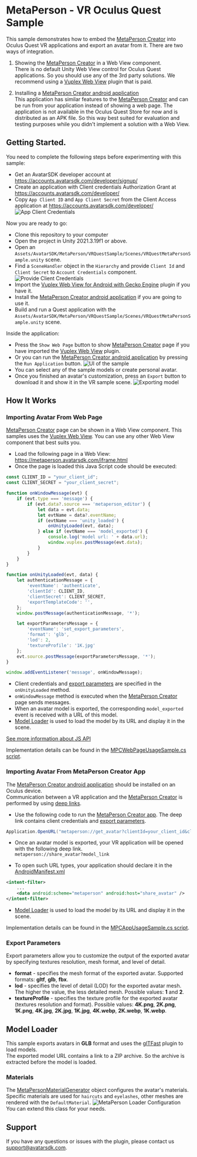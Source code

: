 # MetaPerson - VR Oculus Quest Sample
This sample demonstrates how to embed the [MetaPerson Creator](https://metaperson.avatarsdk.com/) into Oculus Quest VR applications and export an avatar from it.
There are two ways of integration. 
1. Showing the [MetaPerson Creator](https://metaperson.avatarsdk.com/) in a Web View component.<br/>
There is no default Unity Web View control for Oculus Quest applications. So you should use any of the 3rd party solutions.
We recommend using a [Vuplex Web View](https://store.vuplex.com/webview/android-gecko) plugin that is paid.

2. Installing a [MetaPerson Creator android application](https://metaperson.avatarsdk.com/apps/android/com.itseez3d.metaperson.creator.1.5.0.apk)<br/>
This application has similar features to the [MetaPerson Creator](https://metaperson.avatarsdk.com/) and can be run from your application instead of showing a web page.
The application is not available in the Oculus Quest Store for now and is distributed as an APK file. So this way best suited for evaluation and testing purposes while you didn't implement a solution with a Web View.

## Getting Started.
You need to complete the following steps before experimenting with this sample:

* Get an AvatarSDK developer account at https://accounts.avatarsdk.com/developer/signup/
* Create an application with Client credentials Authorization Grant at https://accounts.avatarsdk.com/developer/
* Copy `App Client ID` and `App Client Secret` from the Client Access application at https://accounts.avatarsdk.com/developer/
![App Client Credentials](./Documentation/Images/credentials.png "App Client Credentials")

Now you are ready to go:
* Clone this repository to your computer
* Open the project in Unity 2021.3.19f1 or above.
* Open an `Assets/AvatarSDK/MetaPerson/VRQuestSample/Scenes/VRQuestMetaPersonSample.unity` scene.
* Find a `SceneHandler` object in the `Hierarchy` and provide `Client Id` and `Client Secret` to `Account Credentials` component.
![Provide Client Credentials](./Documentation/Images/credentials_in_unity.JPG "Provide Client Credentials")
* Import the [Vuplex Web View for Android with Gecko Engine](https://store.vuplex.com/webview/android-gecko) plugin if you have it.
* Install the [MetaPerson Creator android application](https://metaperson.avatarsdk.com/apps/android/com.itseez3d.metaperson.creator.1.5.0.apk) if you are going to use it.
* Build and run a Quest application with the `Assets/AvatarSDK/MetaPerson/VRQuestSample/Scenes/VRQuestMetaPersonSample.unity` scene.

Inside the application:
* Press the `Show Web Page` button to show [MetaPerson Creator](https://metaperson.avatarsdk.com/) page if you have imported the [Vuplex Web View](https://store.vuplex.com/webview/android-gecko) plugin.
* Or you can run the [MetaPerson Creator android application](https://metaperson.avatarsdk.com/apps/android/com.itseez3d.metaperson.creator.1.5.0.apk) by pressing the `Run Application` button.
![UI of the sample](./Documentation/Images/sample_ui.JPG "UI of the sample")
* You can select any of the sample models or create personal avatar.
* Once you finished an avatar's customization, press an `Export` button to download it and show it in the VR sample scene.
![Exporting model](./Documentation/Images/exporting_model.gif "Exporting model")

## How It Works
### Importing Avatar From Web Page
[MetaPerson Creator](https://metaperson.avatarsdk.com/) page can be shown in a Web View component. This samples uses the [Vuplex Web View](https://store.vuplex.com/webview/android-gecko). 
You can use any other Web View component that best suits you.
* Load the following page in a Web View: https://metaperson.avatarsdk.com/iframe.html
* Once the page is loaded this Java Script code should be executed:
```js
const CLIENT_ID = "your_client_id";
const CLIENT_SECRET = "your_client_secret";

function onWindowMessage(evt) {
	if (evt.type === 'message') {
		if (evt.data?.source === 'metaperson_editor') {
			let data = evt.data;
			let evtName = data?.eventName;
			if (evtName === 'unity_loaded') {
				onUnityLoaded(evt, data);
			} else if (evtName === 'model_exported') {
				console.log('model url: ' + data.url);
				window.vuplex.postMessage(evt.data);
			}
		}
	}
}

function onUnityLoaded(evt, data) {
	let authenticationMessage = {
		'eventName': 'authenticate',
		'clientId': CLIENT_ID,
		'clientSecret': CLIENT_SECRET,
		'exportTemplateCode': '',
	};
	window.postMessage(authenticationMessage, '*');

	let exportParametersMessage = {
		'eventName': 'set_export_parameters',
		'format': 'glb',
		'lod': 2,
		'textureProfile': '1K.jpg'
	};
	evt.source.postMessage(exportParametersMessage, '*');
}

window.addEventListener('message', onWindowMessage);
```
* Client credentials and [export parameters](#export-parameters) are specified in the `onUnityLoaded` method.
* `onWindowMessage` method is executed when the [MetaPerson Creator](https://metaperson.avatarsdk.com/) page sends messages.
* When an avatar model is exported, the corresponding `model_exported` event is received with a URL of this model. 
* [Model Loader](#model-loader) is used to load the model by its URL and display it in the scene.

[See more information about JS API](https://docs.metaperson.avatarsdk.com/js_api.html)

Implementation details can be found in the [MPCWebPageUsageSample.cs script](./Assets/AvatarSDK/MetaPerson/VRQuestSample/Scripts/MPCWebPageUsageSample.cs).

### Importing Avatar From MetaPerson Creator App
The [MetaPerson Creator android application](https://metaperson.avatarsdk.com/apps/android/com.itseez3d.metaperson.creator.1.5.0.apk) should be installed on an Oculus device.<br/>
Communication between a VR application and the [MetaPerson Creator](https://metaperson.avatarsdk.com/apps/android/com.itseez3d.metaperson.creator.1.5.0.apk) is performed by using [deep links](https://docs.unity3d.com/Manual/deep-linking.html).
* Use the following code to run the [MetaPerson Creator app](https://metaperson.avatarsdk.com/apps/android/com.itseez3d.metaperson.creator.1.5.0.apk). The deep link contains client credentials and [export parameters](#export-parameters).
```c#
Application.OpenURL("metaperson://get_avatar?clientId=your_client_id&clientSecret=your_client_secret&format=glb&lod=2&textureProfile=1K.jpg");
```
* Once an avatar model is exported, your VR application will be opened with the following deep link.<br/>
`metaperson://share_avatar?model_link`

* To open such URL types, your application should declare it in the [AndroidManifest.xml](./Assets/Plugins/Android/AndroidManifest.xml)
```xml
<intent-filter>
	...
	<data android:scheme="metaperson" android:host="share_avatar" />
</intent-filter>
```
* [Model Loader](#model-loader) is used to load the model by its URL and display it in the scene.

Implementation details can be found in the [MPCAppUsageSample.cs script](./Assets/AvatarSDK/MetaPerson/VRQuestSample/Scripts/MPCAppUsageSample.cs).

### Export Parameters
Export parameters allow you to customize the output of the exported avatar by specifying textures resolution, mesh format, and level of detail.
* **format** - specifies the mesh format of the exported avatar. Supported formats: **gltf**, **glb**, **fbx**.
* **lod** - specifies the level of detail (LOD) for the exported avatar mesh. The higher the value, the less detailed mesh. Possible values: **1** and **2**.
* **textureProfile** - specifies the texture profile for the exported avatar (textures resolution and format). Possible values: **4K.png**, **2K.png**, **1K.png**, **4K.jpg**, **2K.jpg**, **1K.jpg**,
**4K.webp**, **2K.webp**, **1K.webp**.

## Model Loader
This sample exports avatars in **GLB** format and uses the [glTFast](https://github.com/atteneder/glTFast) plugin to load models.<br/> 
The exported model URL contains a link to a ZIP archive. So the archive is extracted before the model is loaded.<br/>
### Materials
The [MetaPersonMaterialGenerator](./Assets/AvatarSDK/MetaPerson/ModelLoader/Scripts/MetaPersonMaterialGenerator.cs) object configures the avatar's materials. 
Specific materials are used for `haircuts` and `eyelashes`, other meshes are rendered with the `DefaultMaterial`.
![MetaPerson Loader Configuration](./Documentation/Images/meta_person_loader.JPG "MetaPerson Loader Configuration")
You can extend this class for your needs.

## Support
If you have any questions or issues with the plugin, please contact us <support@avatarsdk.com>.